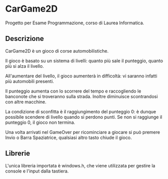 # CarGame2D

Progetto per Esame Programmazione, corso di Laurea Informatica. 

## Descrizione
CarGame2D è un gioco di corse automobilistiche.

Il gioco è basato su un sistema di livelli: quanto più sale il punteggio, quanto più si alza il livello.

All'aumentare del livello, il gioco aumenterà in difficoltà: vi saranno infatti più automobili presenti.

Il punteggio aumenta con lo scorrere del tempo e raccogliendo le banconote che si troveranno sulla strada. Inoltre diminuisce scontrandosi con altre macchine.

La condizione di sconfitta è il raggiungimento del punteggio 0: è dunque possibile scendere di livello quando si perdono punti. Se non si raggiunge il punteggio 0, il gioco non termina.

Una volta arrivati nel GameOver per ricominciare a giocare si può premere Invio o Barra Spaziatrice, qualsiasi altro tasto chiude il gioco.

## Librerie
L'unica libreria importata è windows.h, che viene utilizzata per gestire la console e l'input dalla tastiera.
